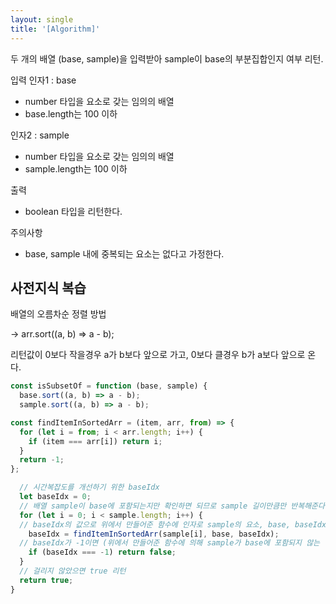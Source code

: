 ```yaml
---
layout: single
title: '[Algorithm]'
---
```


두 개의 배열 (base, sample)을 입력받아 sample이 base의 부분집합인지 여부 리턴.

입력
인자1 : base
- number 타입을 요소로 갖는 임의의 배열
- base.length는 100 이하

인자2 : sample
- number 타입을 요소로 갖는 임의의 배열
- sample.length는 100 이하

출력
- boolean 타입을 리턴한다.

주의사항
- base, sample 내에 중복되는 요소는 없다고 가정한다.

## 사전지식 복습

배열의 오름차순 정렬 방법

→ arr.sort((a, b) ⇒ a - b);

리턴값이 0보다 작을경우 a가 b보다 앞으로 가고, 0보다 클경우 b가 a보다 앞으로 온다.

```jsx
const isSubsetOf = function (base, sample) {
  base.sort((a, b) => a - b);
  sample.sort((a, b) => a - b);

const findItemInSortedArr = (item, arr, from) => {
  for (let i = from; i < arr.length; i++) {
    if (item === arr[i]) return i;
  }
  return -1;
};

  // 시간복잡도를 개선하기 위한 baseIdx
  let baseIdx = 0;
  // 배열 sample이 base에 포함되는지만 확인하면 되므로 sample 길이만큼만 반복해준다
  for (let i = 0; i < sample.length; i++) {
  // baseIdx의 값으로 위에서 만들어준 함수에 인자로 sample의 요소, base, baseIdx를 전달해준 값을 할당.
    baseIdx = findItemInSortedArr(sample[i], base, baseIdx);
  // baseIdx가 -1이면 (위에서 만들어준 함수에 의해 sample가 base에 포함되지 않는 경우) false 리턴
    if (baseIdx === -1) return false;
  }
  // 걸리지 않았으면 true 리턴
  return true;
}
```